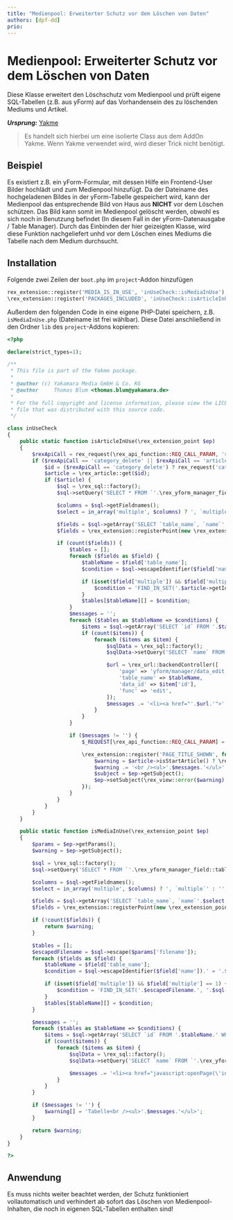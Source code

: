 ```yaml
---
title: "Medienpool: Erweiterter Schutz vor dem Löschen von Daten"
authors: [dpf-dd]
prio:
---
```


# Medienpool: Erweiterter Schutz vor dem Löschen von Daten

Diese Klasse erweitert den Löschschutz vom Medienpool und prüft eigene SQL-Tabellen (z.B. aus yForm) auf das Vorhandensein des zu löschenden Mediums und Artikel.

***Ursprung:*** [Yakme](https://github.com/yakamara/yakme)

> Es handelt sich hierbei um eine isolierte Class aus dem AddOn Yakme. Wenn Yakme verwendet wird, wird dieser Trick nicht benötigt. 

## Beispiel

Es existiert z.B. ein yForm-Formular, mit dessen Hilfe ein Frontend-User Bilder hochlädt und zum Medienpool hinzufügt.
Da der Dateiname des hochgeladenen Bildes in der yForm-Tabelle gespeichert wird, kann der Medienpool das entsprechende Bild von Haus aus **NICHT** vor dem Löschen schützen. Das Bild kann somit im Medienpool gelöscht werden, obwohl es sich noch in Benutzung befindet (In diesem Fall in der yForm-Datenausgabe / Table Manager).
Durch das Einbinden der hier geizeigten Klasse, wird diese Funktion nachgeliefert unhd vor dem Löschen eines Mediums die Tabelle nach dem Medium durchsucht. 

## Installation

Folgende zwei Zeilen der `boot.php` im `project`-Addon hinzufügen
```php
rex_extension::register('MEDIA_IS_IN_USE', 'inUseCheck::isMediaInUse');
\rex_extension::register('PACKAGES_INCLUDED', 'inUseCheck::isArticleInUse');
```

Außerdem den folgenden Code in eine eigene PHP-Datei speichern, z.B. `isMediaInUse.php` (Dateiname ist frei wählbar).
Diese Datei anschließend in den Ordner `lib` des `project`-Addons kopieren:
```php
<?php

declare(strict_types=1);

/**
 * This file is part of the Yakme package.
 *
 * @author (c) Yakamara Media GmbH & Co. KG
 * @author     Thomas Blum <thomas.blum@yakamara.de>
 *
 * For the full copyright and license information, please view the LICENSE
 * file that was distributed with this source code.
 */

class inUseCheck
{
    public static function isArticleInUse(\rex_extension_point $ep)
    {
        $rexApiCall = rex_request(\rex_api_function::REQ_CALL_PARAM, 'string', '');
        if ($rexApiCall == 'category_delete' || $rexApiCall == 'article_delete') {
            $id = ($rexApiCall == 'category_delete') ? rex_request('category-id', 'int', 0) : rex_request('article_id', 'int', 0);
            $article = \rex_article::get($id);
            if ($article) {
                $sql = \rex_sql::factory();
                $sql->setQuery('SELECT * FROM `'.\rex_yform_manager_field::table().'` LIMIT 0');

                $columns = $sql->getFieldnames();
                $select = in_array('multiple', $columns) ? ', `multiple`' : '';

                $fields = $sql->getArray('SELECT `table_name`, `name`'.$select.' FROM `'.\rex_yform_manager_field::table().'` WHERE `type_id`="value" AND `type_name` IN("be_link","be_select_category")');
                $fields = \rex_extension::registerPoint(new \rex_extension_point('YFORM_ARTICLE_IS_IN_USE', $fields));

                if (count($fields)) {
                    $tables = [];
                    foreach ($fields as $field) {
                        $tableName = $field['table_name'];
                        $condition = $sql->escapeIdentifier($field['name']).' = '.$article->getId();

                        if (isset($field['multiple']) && $field['multiple'] == 1) {
                            $condition = 'FIND_IN_SET('.$article->getId().', '.$sql->escapeIdentifier($field['name']).')';
                        }
                        $tables[$tableName][] = $condition;
                    }
                    $messages = '';
                    foreach ($tables as $tableName => $conditions) {
                        $items = $sql->getArray('SELECT `id` FROM '.$tableName.' WHERE '.implode(' OR ', $conditions));
                        if (count($items)) {
                            foreach ($items as $item) {
                                $sqlData = \rex_sql::factory();
                                $sqlData->setQuery('SELECT `name` FROM `'.\rex_yform_manager_table::table().'` WHERE `table_name` = "'.$tableName.'"');

                                $url = \rex_url::backendController([
                                    'page' => 'yform/manager/data_edit',
                                    'table_name' => $tableName,
                                    'data_id' => $item['id'],
                                    'func' => 'edit',
                                ]);
                                $messages .= '<li><a href="'.$url.'">'.$sqlData->getValue('name').' [id='.$item['id'].']</a></li>';
                            }
                        }
                    }

                    if ($messages != '') {
                        $_REQUEST[\rex_api_function::REQ_CALL_PARAM] = '';

                        \rex_extension::register('PAGE_TITLE_SHOWN', function (\rex_extension_point $ep) use ($article, $messages) {
                            $warning = $article->isStartArticle() ? \rex_i18n::msg('yform_structure_category_could_not_be_deleted') : \rex_i18n::msg('yform_structure_article_could_not_be_deleted');
                            $warning .= '<br /><ul>'.$messages.'</ul>';
                            $subject = $ep->getSubject();
                            $ep->setSubject(\rex_view::error($warning).$subject);
                        });
                    }
                }
            }
        }
    }

    public static function isMediaInUse(\rex_extension_point $ep)
    {
        $params = $ep->getParams();
        $warning = $ep->getSubject();

        $sql = \rex_sql::factory();
        $sql->setQuery('SELECT * FROM `'.\rex_yform_manager_field::table().'` LIMIT 0');

        $columns = $sql->getFieldnames();
        $select = in_array('multiple', $columns) ? ', `multiple`' : '';

        $fields = $sql->getArray('SELECT `table_name`, `name`'.$select.' FROM `'.\rex_yform_manager_field::table().'` WHERE `type_id`="value" AND `type_name` IN("be_media","mediafile")');
        $fields = \rex_extension::registerPoint(new \rex_extension_point('YFORM_MEDIA_IS_IN_USE', $fields));

        if (!count($fields)) {
            return $warning;
        }

        $tables = [];
        $escapedFilename = $sql->escape($params['filename']);
        foreach ($fields as $field) {
            $tableName = $field['table_name'];
            $condition = $sql->escapeIdentifier($field['name']).' = '.$escapedFilename;

            if (isset($field['multiple']) && $field['multiple'] == 1) {
                $condition = 'FIND_IN_SET('.$escapedFilename.', '.$sql->escapeIdentifier($field['name']).')';
            }
            $tables[$tableName][] = $condition;
        }

        $messages = '';
        foreach ($tables as $tableName => $conditions) {
            $items = $sql->getArray('SELECT `id` FROM '.$tableName.' WHERE '.implode(' OR ', $conditions));
            if (count($items)) {
                foreach ($items as $item) {
                    $sqlData = \rex_sql::factory();
                    $sqlData->setQuery('SELECT `name` FROM `'.\rex_yform_manager_table::table().'` WHERE `table_name` = "'.$tableName.'"');

                    $messages .= '<li><a href="javascript:openPage(\'index.php?page=yform/manager/data_edit&amp;table_name='.$tableName.'&amp;data_id='.$item['id'].'&amp;func=edit\')">'.$sqlData->getValue('name').' [id='.$item['id'].']</a></li>';
                }
            }
        }

        if ($messages != '') {
            $warning[] = 'Tabelle<br /><ul>'.$messages.'</ul>';
        }

        return $warning;
    }
}

?>
```

## Anwendung

Es muss nichts weiter beachtet werden, der Schutz funktioniert vollautomatisch und verhindert ab sofort das Löschen von Medienpool-Inhalten, die noch in eigenen SQL-Tabellen enthalten sind!
